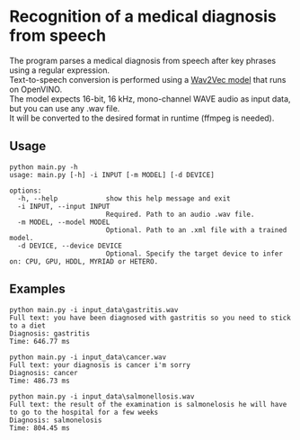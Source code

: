 # Recognition of a medical diagnosis from speech

The program parses a medical diagnosis from speech after key phrases using a regular expression.  
Text-to-speech conversion is performed using a [Wav2Vec model](https://github.com/openvinotoolkit/open_model_zoo/tree/master/models/public/wav2vec2-base) that runs on OpenVINO.  
The model expects 16-bit, 16 kHz, mono-channel WAVE audio as input data, but you can use any .wav file.  
It will be converted to the desired format in runtime (ffmpeg is needed). 

## Usage

```
python main.py -h
usage: main.py [-h] -i INPUT [-m MODEL] [-d DEVICE]

options:
  -h, --help            show this help message and exit
  -i INPUT, --input INPUT
                        Required. Path to an audio .wav file.
  -m MODEL, --model MODEL
                        Optional. Path to an .xml file with a trained model.
  -d DEVICE, --device DEVICE
                        Optional. Specify the target device to infer on: CPU, GPU, HDDL, MYRIAD or HETERO.
```

## Examples

```
python main.py -i input_data\gastritis.wav
Full text: you have been diagnosed with gastritis so you need to stick to a diet
Diagnosis: gastritis
Time: 646.77 ms

python main.py -i input_data\cancer.wav
Full text: your diagnosis is cancer i'm sorry
Diagnosis: cancer
Time: 486.73 ms

python main.py -i input_data\salmonellosis.wav
Full text: the result of the examination is salmonelosis he will have to go to the hospital for a few weeks
Diagnosis: salmonelosis
Time: 804.45 ms
```
